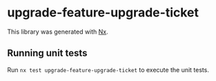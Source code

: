 # upgrade-feature-upgrade-ticket

This library was generated with [Nx](https://nx.dev).

## Running unit tests

Run `nx test upgrade-feature-upgrade-ticket` to execute the unit tests.
